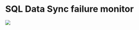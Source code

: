 # SQL Data Sync failure monitor

<a href="https://portal.azure.com/#create/Microsoft.Template/uri/https%3A%2F%2Fraw.githubusercontent.com%2Fvitomaz-msft%2FSQLDataSyncFailureMonitor%2Fmaster%2Ftemplate.json" target="_blank">
    <img src="http://azuredeploy.net/deploybutton.png"/>
</a>